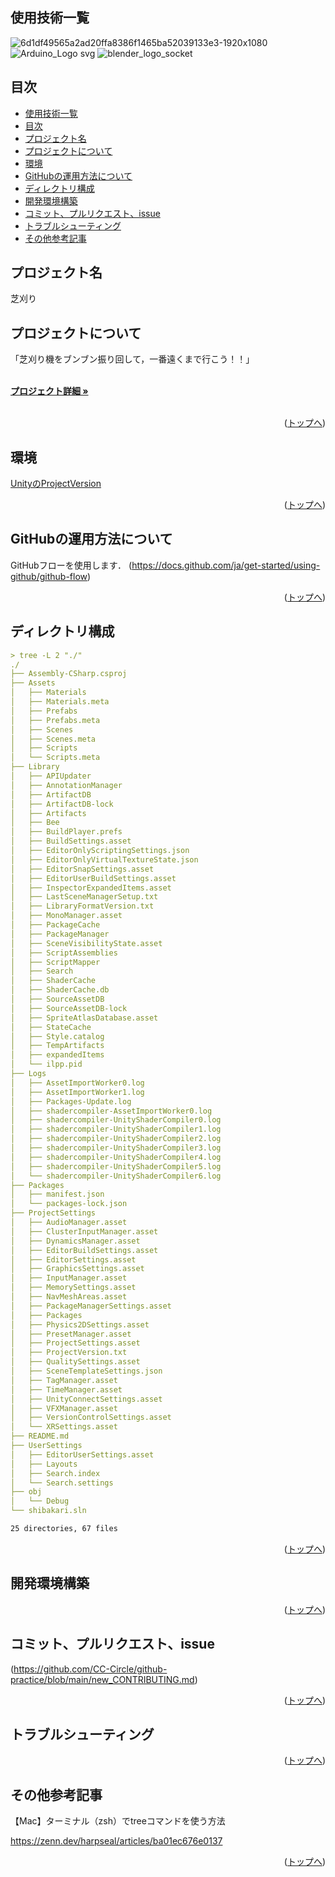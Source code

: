 <div id="top"></div>

## 使用技術一覧
![6d1df49565a2ad20ffa8386f1465ba52039133e3-1920x1080](https://github.com/CC-Circle/Shibakari/assets/115053448/4a594a7e-4828-4f9d-8e98-7f218d7c3702)
![Arduino_Logo svg](https://github.com/CC-Circle/Shibakari/assets/115053448/0df384ff-b5ca-45a8-ba9b-e0d66246d648)
![blender_logo_socket](https://github.com/CC-Circle/Shibakari/assets/115053448/1165d3e5-abdc-4807-bf99-ca6609505cbc)


## 目次

- [使用技術一覧](#使用技術一覧)
- [目次](#目次)
- [プロジェクト名](#プロジェクト名)
- [プロジェクトについて](#プロジェクトについて)
- [環境](#環境)
- [GitHubの運用方法について](#githubの運用方法について)
- [ディレクトリ構成](#ディレクトリ構成)
- [開発環境構築](#開発環境構築)
- [コミット、プルリクエスト、issue](#コミットプルリクエストissue)
- [トラブルシューティング](#トラブルシューティング)
- [その他参考記事](#その他参考記事)

## プロジェクト名

芝刈り

## プロジェクトについて

「芝刈り機をブンブン振り回して，一番遠くまで行こう！！」

  <p align="left">
    <br />
    <!-- プロジェクト詳細のリンク -->
    <a href="https://scrapbox.io/ait-ccc/%F0%9F%8F%83%E8%8A%9D%E5%88%88%E3%82%8A%E4%BC%81%E7%94%BB%E6%9B%B8"><strong>プロジェクト詳細 »</strong></a>
    <br />
    <br />

<p align="right">(<a href="#top">トップへ</a>)</p>

## 環境
<a href="https://github.com/CC-Circle/Shibakari/blob/main/ProjectSettings/ProjectVersion.txt">UnityのProjectVersion
</a>

<p align="right">(<a href="#top">トップへ</a>)</p>

## GitHubの運用方法について
GitHubフローを使用します．
(https://docs.github.com/ja/get-started/using-github/github-flow)

<p align="right">(<a href="#top">トップへ</a>)</p>

## ディレクトリ構成
<!-- tree -L 2 "./" > "./"/tree.md -->

```md
> tree -L 2 "./"
./
├── Assembly-CSharp.csproj
├── Assets
│   ├── Materials
│   ├── Materials.meta
│   ├── Prefabs
│   ├── Prefabs.meta
│   ├── Scenes
│   ├── Scenes.meta
│   ├── Scripts
│   └── Scripts.meta
├── Library
│   ├── APIUpdater
│   ├── AnnotationManager
│   ├── ArtifactDB
│   ├── ArtifactDB-lock
│   ├── Artifacts
│   ├── Bee
│   ├── BuildPlayer.prefs
│   ├── BuildSettings.asset
│   ├── EditorOnlyScriptingSettings.json
│   ├── EditorOnlyVirtualTextureState.json
│   ├── EditorSnapSettings.asset
│   ├── EditorUserBuildSettings.asset
│   ├── InspectorExpandedItems.asset
│   ├── LastSceneManagerSetup.txt
│   ├── LibraryFormatVersion.txt
│   ├── MonoManager.asset
│   ├── PackageCache
│   ├── PackageManager
│   ├── SceneVisibilityState.asset
│   ├── ScriptAssemblies
│   ├── ScriptMapper
│   ├── Search
│   ├── ShaderCache
│   ├── ShaderCache.db
│   ├── SourceAssetDB
│   ├── SourceAssetDB-lock
│   ├── SpriteAtlasDatabase.asset
│   ├── StateCache
│   ├── Style.catalog
│   ├── TempArtifacts
│   ├── expandedItems
│   └── ilpp.pid
├── Logs
│   ├── AssetImportWorker0.log
│   ├── AssetImportWorker1.log
│   ├── Packages-Update.log
│   ├── shadercompiler-AssetImportWorker0.log
│   ├── shadercompiler-UnityShaderCompiler0.log
│   ├── shadercompiler-UnityShaderCompiler1.log
│   ├── shadercompiler-UnityShaderCompiler2.log
│   ├── shadercompiler-UnityShaderCompiler3.log
│   ├── shadercompiler-UnityShaderCompiler4.log
│   ├── shadercompiler-UnityShaderCompiler5.log
│   └── shadercompiler-UnityShaderCompiler6.log
├── Packages
│   ├── manifest.json
│   └── packages-lock.json
├── ProjectSettings
│   ├── AudioManager.asset
│   ├── ClusterInputManager.asset
│   ├── DynamicsManager.asset
│   ├── EditorBuildSettings.asset
│   ├── EditorSettings.asset
│   ├── GraphicsSettings.asset
│   ├── InputManager.asset
│   ├── MemorySettings.asset
│   ├── NavMeshAreas.asset
│   ├── PackageManagerSettings.asset
│   ├── Packages
│   ├── Physics2DSettings.asset
│   ├── PresetManager.asset
│   ├── ProjectSettings.asset
│   ├── ProjectVersion.txt
│   ├── QualitySettings.asset
│   ├── SceneTemplateSettings.json
│   ├── TagManager.asset
│   ├── TimeManager.asset
│   ├── UnityConnectSettings.asset
│   ├── VFXManager.asset
│   ├── VersionControlSettings.asset
│   └── XRSettings.asset
├── README.md
├── UserSettings
│   ├── EditorUserSettings.asset
│   ├── Layouts
│   ├── Search.index
│   └── Search.settings
├── obj
│   └── Debug
└── shibakari.sln

25 directories, 67 files

```

<p align="right">(<a href="#top">トップへ</a>)</p>

## 開発環境構築

<!-- コンテナの作成方法、パッケージのインストール方法など、開発環境構築に必要な情報を記載 -->

<p align="right">(<a href="#top">トップへ</a>)</p>

## コミット、プルリクエスト、issue
(https://github.com/CC-Circle/github-practice/blob/main/new_CONTRIBUTING.md)

<p align="right">(<a href="#top">トップへ</a>)</p>

## トラブルシューティング

<p align="right">(<a href="#top">トップへ</a>)</p>

## その他参考記事
【Mac】ターミナル（zsh）でtreeコマンドを使う方法

https://zenn.dev/harpseal/articles/ba01ec676e0137

<p align="right">(<a href="#top">トップへ</a>)</p>

